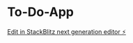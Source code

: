 # To-Do-App

[Edit in StackBlitz next generation editor ⚡️](https://stackblitz.com/~/github.com/Bernard-glitch/To-Do-App)